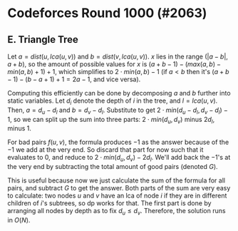 # Codeforces Round 1000 (#2063)

## E. Triangle Tree
Let $a=dist(u,lca(u,v))$ and $b=dist(v,lca(u,v))$. $x$ lies in the range $(|a-b|,a+b)$, so the amount of possible values for $x$ is $(a+b-1)-(max(a,b)-min(a,b)+1)+1$, which simplifies to $2\cdot{min(a,b)}-1$ (if $a<b$ then it's $(a+b-1)-(b-a+1)+1=2a-1$, and vice versa).

Computing this efficiently can be done by decomposing $a$ and $b$ further into static variables. Let $d_i$ denote the depth of $i$ in the tree, and $l=lca(u,v)$. Then, $a=d_u-d_l$ and $b=d_v-d_l$. Substitute to get $2\cdot{min(d_u-d_l,d_v-d_l)}-1$, so we can split up the sum into three parts: $2\cdot{min(d_u,d_v)}$ minus $2d_l$, minus $1$.

For bad pairs $f(u,v)$, the formula produces $-1$ as the answer because of the $-1$ we add at the very end. So discard that part for now such that it evaluates to $0$, and reduce to $2\cdot{min(d_u,d_v)}-2d_l$. We'll add back the $-1$'s at the very end by subtracting the total amount of good pairs (denoted $G$).

This is useful because now we just calculate the sum of the formula for all pairs, and subtract $G$ to get the answer. Both parts of the sum are very easy to calculate: two nodes $u$ and $v$ have an lca of node $i$ if they are in different children of $i$'s subtrees, so dp works for that. The first part is done by arranging all nodes by depth as to fix $d_u\le{d_v}$. Therefore, the solution runs in $O(N)$.